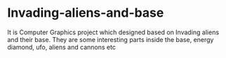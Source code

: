 # Invading-aliens-and-base
It is Computer Graphics project which designed based on Invading aliens and their base. They are some interesting parts inside the base, energy diamond, ufo, aliens and cannons etc
